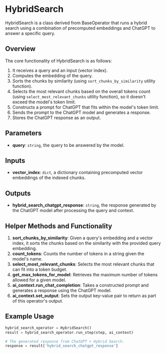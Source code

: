 # HybridSearch

HybridSearch is a class derived from BaseOperator that runs a hybrid search using a combination of precomputed embeddings and ChatGPT to answer a specific query.

## Overview

The core functionality of HybridSearch is as follows:

1. It receives a query and an input (vector index).
2. Computes the embedding of the query.
3. Sorts the chunks by similarity (using `sort_chunks_by_similarity` utility function).
4. Selects the most relevant chunks based on the overall tokens count (using `select_most_relevant_chunks` utility function), so it doesn't exceed the model's token limit.
5. Constructs a prompt for ChatGPT that fits within the model's token limit.
6. Sends the prompt to the ChatGPT model and generates a response.
7. Stores the ChatGPT response as an output.

## Parameters

- **query**: `string`, the query to be answered by the model.

## Inputs

- **vector_index**: `dict`, a dictionary containing precomputed vector embeddings of the indexed chunks.

## Outputs

- **hybrid_search_chatgpt_response**: `string`, the response generated by the ChatGPT model after processing the query and context.

## Helper Methods and Functionality

1. **sort_chunks_by_similarity**: Given a query's embedding and a vector index, it sorts the chunks based on the similarity with the provided query embedding.
2. **count_tokens**: Counts the number of tokens in a string given the model's name.
3. **select_most_relevant_chunks**: Selects the most relevant chunks that can fit into a token budget.
4. **get_max_tokens_for_model**: Retrieves the maximum number of tokens allowed for a given model.
5. **ai_context.run_chat_completion**: Takes a constructed prompt and generates a response using the ChatGPT model.
6. **ai_context.set_output**: Sets the output key-value pair to return as part of this operator's output.

## Example Usage

```python
hybrid_search_operator = HybridSearch()
result = hybrid_search_operator.run_step(step, ai_context)

# The generated response from ChatGPT + Hybrid Search.
response = result['hybrid_search_chatgpt_response']
```